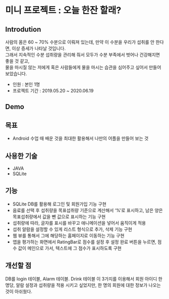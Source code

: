 # 미니 프로젝트 : 오늘 한잔 할래?

## Introdution
사람의 몸은 60 ~ 70% 수분으로 이뤄져 있는데, 만약 이 수분을 우리가 섭취를 안 한다면, 이상 증세가 나타날 것입니다.<br/>
그래서 지속적인 수분 섭취량을 관리해 줘서 모두가 수분 부족에서 벗어나 건강해지면 좋을 것 같고,</br>
물을 마시질 않는 저에게 혹은 사람들에게 물을 마시는 습관을 심어주고 싶어서 만들어 보았습니다.
- 인원 : 본인 1명
- 프로젝트 기간 : 2019.05.20 ~ 2020.06.19

## Demo


## 목표
- Android 수업 때 배운 것을 최대한 활용해서 나만의 어플을 만들어 보는 것


## 사용한 기술
- JAVA
- SQLite


## 기능
- SQLite DB를 활용해 로그인 및 회원가입 기능 구현
- 음료를 선택 후 섭취량을 목표섭취량 기준으로 계산해서 ‘%’로 표시하고, 남은 양은 목표섭취량에서 값을 뺀 값으로 표시하는 기능 구현
- 섭취량에 따라, 글자를 표시를 바꾸고 애니메이션을 넣어서 움직이게 적용
- 섭취 알람을 설정할 수 있게 리스트 형식으로 추가, 삭제 기능 구현 
- 웹 뷰를 통해서 그에 해당하는 홈페이지로 이동하는 기능 구현
- 앱을 평가하는 화면에서 RatingBar로 점수를 설정 후 설정 완료 버튼을 누르면, 점수 값이 메인으로 가서, 텍스트에 그 점수가 표시하도록 구현


## 개선할 점
DB를 login 테이블, Alarm 테이블. Drink 테이블 이 3가지를 이용해서 회원 아이디 한 명당,
알람 설정과 섭취량을 적용 시키고 싶었지만, 한 명의 회원에 대한 정보가 나오는 것이 아쉬웠다.
